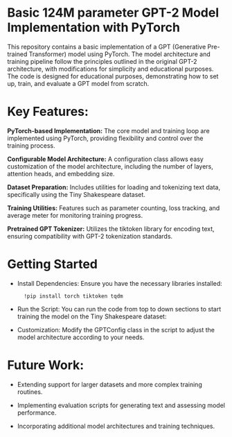 # Basic 124M parameter GPT-2 Model Implementation with PyTorch

This repository contains a basic implementation of a GPT (Generative Pre-trained Transformer) model using PyTorch. The model architecture and training pipeline follow the principles outlined in the original GPT-2 architecture, with modifications for simplicity and educational purposes. The code is designed for educational purposes, demonstrating how to set up, train, and evaluate a GPT model from scratch.

# Key Features:

**PyTorch-based Implementation:** The core model and training loop are implemented using PyTorch, providing flexibility and control over the training process.

**Configurable Model Architecture:** A configuration class allows easy customization of the model architecture, including the number of layers, attention heads, and embedding size.

**Dataset Preparation:** Includes utilities for loading and tokenizing text data, specifically using the Tiny Shakespeare dataset.

**Training Utilities:** Features such as parameter counting, loss tracking, and average meter for monitoring training progress.

**Pretrained GPT Tokenizer:** Utilizes the tiktoken library for encoding text, ensuring compatibility with GPT-2 tokenization standards.


# Getting Started
- Install Dependencies: Ensure you have the necessary libraries installed:

        !pip install torch tiktoken tqdm

- Run the Script: You can run the code from top to down sections to start training the model on the Tiny Shakespeare dataset:

- Customization: Modify the GPTConfig class in the script to adjust the model architecture according to your needs.

# Future Work:
- Extending support for larger datasets and more complex training routines.
  
- Implementing evaluation scripts for generating text and assessing model performance.
  
- Incorporating additional model architectures and training techniques.
  
